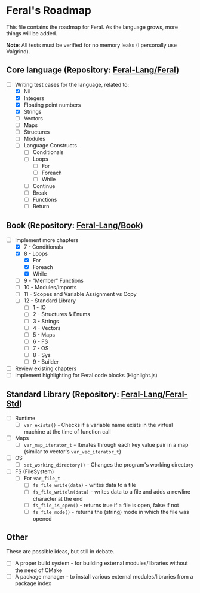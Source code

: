 # Feral's Roadmap

This file contains the roadmap for Feral. As the language grows, more things will be added.

**Note**: All tests must be verified for no memory leaks (I personally use Valgrind).

## Core language (Repository: [Feral-Lang/Feral](https://github.com/Feral-Lang/Feral))

- [ ] Writing test cases for the language, related to:
  - [x] Nil
  - [x] Integers
  - [x] Floating point numbers
  - [x] Strings
  - [ ] Vectors
  - [ ] Maps
  - [ ] Structures
  - [ ] Modules
  - [ ] Language Constructs
    - [ ] Conditionals
    - [ ] Loops
      - [ ] For
      - [ ] Foreach
      - [ ] While
    - [ ] Continue
    - [ ] Break
    - [ ] Functions
    - [ ] Return

## Book (Repository: [Feral-Lang/Book](https://github.com/Feral-Lang/Book))

- [ ] Implement more chapters
  - [x] 7 - Conditionals
  - [x] 8 - Loops
    - [x] For
    - [x] Foreach
    - [x] While
  - [ ] 9 - "Member" Functions
  - [ ] 10 - Modules/Imports
  - [ ] 11 - Scopes and Variable Assignment vs Copy
  - [ ] 12 - Standard Library
    - [ ] 1 - IO
    - [ ] 2 - Structures & Enums
    - [ ] 3 - Strings
    - [ ] 4 - Vectors
    - [ ] 5 - Maps
    - [ ] 6 - FS
    - [ ] 7 - OS
    - [ ] 8 - Sys
    - [ ] 9 - Builder
- [ ] Review existing chapters
- [ ] Implement highlighting for Feral code blocks (Highlight.js)

## Standard Library (Repository: [Feral-Lang/Feral-Std](https://github.com/Feral-Lang/Feral-Std))

- [ ] Runtime
  - [ ] `var_exists()` - Checks if a variable name exists in the virtual machine at the time of function call
- [ ] Maps
  - [ ] `var_map_iterator_t` - Iterates through each key value pair in a map (similar to vector's `var_vec_iterator_t`)
- [ ] OS
  - [ ] `set_working_directory()` - Changes the program's working directory
- [ ] FS (FileSystem)
  - [ ] For `var_file_t`
    - [ ] `fs_file_write(data)` - writes data to a file
    - [ ] `fs_file_writeln(data)` - writes data to a file and adds a newline character at the end
    - [ ] `fs_file_is_open()` - returns true if a file is open, false if not
    - [ ] `fs_file_mode()` - returns the (string) mode in which the file was opened

## Other

These are possible ideas, but still in debate.

- [ ] A proper build system - for building external modules/libraries without the need of CMake
- [ ] A package manager - to install various external modules/libraries from a package index